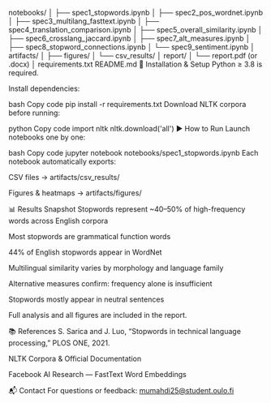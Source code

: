 notebooks/
│   ├── spec1_stopwords.ipynb
│   ├── spec2_pos_wordnet.ipynb
│   ├── spec3_multilang_fasttext.ipynb
│   ├── spec4_translation_comparison.ipynb
│   ├── spec5_overall_similarity.ipynb
│   ├── spec6_crosslang_jaccard.ipynb
│   ├── spec7_alt_measures.ipynb
│   ├── spec8_stopword_connections.ipynb
│   └── spec9_sentiment.ipynb
│
artifacts/
│   ├── figures/
│   └── csv_results/
│
report/
│   └── report.pdf (or .docx)
│
requirements.txt
README.md
🔧 Installation & Setup
Python ≥ 3.8 is required.

Install dependencies:

bash
Copy code
pip install -r requirements.txt
Download NLTK corpora before running:

python
Copy code
import nltk
nltk.download('all')
▶️ How to Run
Launch notebooks one by one:

bash
Copy code
jupyter notebook notebooks/spec1_stopwords.ipynb
Each notebook automatically exports:

CSV files → artifacts/csv_results/

Figures & heatmaps → artifacts/figures/

📊 Results Snapshot
Stopwords represent ~40–50% of high-frequency words across English corpora

Most stopwords are grammatical function words

44% of English stopwords appear in WordNet

Multilingual similarity varies by morphology and language family

Alternative measures confirm: frequency alone is insufficient

Stopwords mostly appear in neutral sentences

Full analysis and all figures are included in the report.

📚 References
S. Sarica and J. Luo, “Stopwords in technical language processing,” PLOS ONE, 2021.

NLTK Corpora & Official Documentation

Facebook AI Research — FastText Word Embeddings

📬 Contact
For questions or feedback:
mumahdi25@student.oulo.fi
